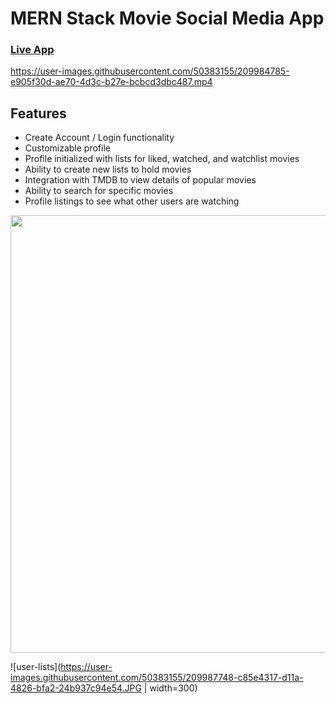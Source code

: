 # MERN Stack Movie Social Media App
### [Live App](https://movie.cd3vane.dev "Movie App")




https://user-images.githubusercontent.com/50383155/209984785-e905f30d-ae70-4d3c-b27e-bcbcd3dbc487.mp4


## Features
- Create Account / Login functionality
- Customizable profile
- Profile initialized with lists for liked, watched, and watchlist movies
- Ability to create new lists to hold movies
- Integration with TMDB to view details of popular movies
- Ability to search for specific movies
- Profile listings to see what other users are watching

<img src="https://user-images.githubusercontent.com/50383155/209987726-46a2b92a-b418-4312-a80d-88e692d10614.JPG" alt="" width="600" height="700" />



![user-lists](https://user-images.githubusercontent.com/50383155/209987748-c85e4317-d11a-4826-bfa2-24b937c94e54.JPG  | width=300)
